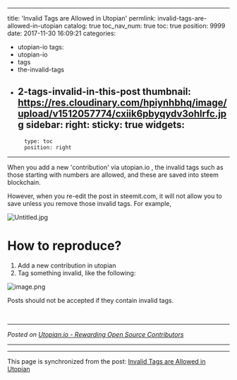 
---
title: 'Invalid Tags are Allowed in Utopian'
permlink: invalid-tags-are-allowed-in-utopian
catalog: true
toc_nav_num: true
toc: true
position: 9999
date: 2017-11-30 16:09:21
categories:
- utopian-io
tags:
- utopian-io
- tags
- the-invalid-tags
- 2-tags-invalid-in-this-post
thumbnail: https://res.cloudinary.com/hpiynhbhq/image/upload/v1512057774/cxiik6pbyqydv3ohlrfc.jpg
sidebar:
    right:
        sticky: true
widgets:
    -
        type: toc
        position: right
---


When you add a new 'contribution' via utopian.io , the invalid tags such as those starting with numbers are allowed, and these are saved into steem blockchain.

However, when you re-edit the post in steemit.com, it will not allow you to save unless you remove those invalid tags. For example, 

![Untitled.jpg](https://res.cloudinary.com/hpiynhbhq/image/upload/v1512057774/cxiik6pbyqydv3ohlrfc.jpg)

# How to reproduce?
1. Add a new contribution in utopian
2. Tag something invalid, like the following:

![image.png](https://res.cloudinary.com/hpiynhbhq/image/upload/v1512058040/cgk1asbkqb46jizhuut6.png)

Posts should not be accepted if they contain invalid tags.


<br /><hr/><em>Posted on <a href="https://utopian.io/utopian-io/@justyy/invalid-tags-are-allowed-in-utopian">Utopian.io -  Rewarding Open Source Contributors</a></em><hr/>

- - -

This page is synchronized from the post: [Invalid Tags are Allowed in Utopian](https://steemit.com/@justyy/invalid-tags-are-allowed-in-utopian)
